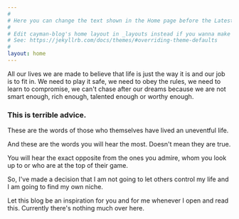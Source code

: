 ```yaml
---
#
# Here you can change the text shown in the Home page before the Latest Posts section.
#
# Edit cayman-blog's home layout in _layouts instead if you wanna make some changes
# See: https://jekyllrb.com/docs/themes/#overriding-theme-defaults
#
layout: home
---
```


All our lives we are made to believe that life is just the way it is and our job is to fit in. We need to play it safe, we need to obey the rules, we need to learn to compromise, we can't chase after our dreams because we are not smart enough, rich enough, talented enough or worthy enough.
### This is terrible advice.


These are the words of those who themselves have lived an uneventful life.

And these are the words you will hear the most. Doesn't mean they are true.

You will hear the exact opposite from the ones you admire, whom you look up to or who are at the top of their game.

So, I've made a decision that I am not going to let others control my life and I am going to find my own niche.

Let this blog be an inspiration for you and for me whenever I open and read this. Currently there's nothing much over here.